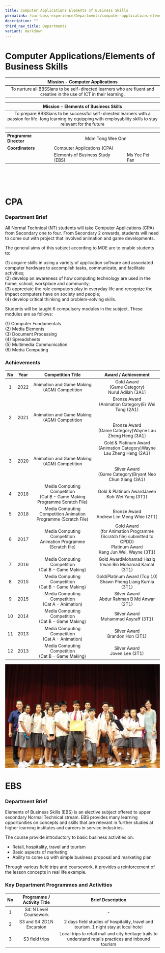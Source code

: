```yaml
---
title: Computer Applications Elements of Business Skills
permalink: /our-bbss-experience/Departments/computer-applications-elements-of-business-sk/
description: ""
third_nav_title: Departments
variant: markdown
---
```

# Computer Applications/Elements of Business Skills

|      Mission - Computer Applications           | 
|:----------------------------:|
| To nurture all BBSSians to be self-directed learners who are fluent and creative in the use of ICT in their learning. | 

|     Mission - Elements of Business Skills           | 
|:----------------------------:|
| To prepare BBSSians to be successful self-directed learners with a passion for life-long learning by equipping with employability skills to stay relevant for the future | 


<div>
<table style="height: 126px;">
<tbody>
<tr>
<td><strong>Programme Director</strong></td>
<td colspan="2" style="text-align: center;">Mdm Tong Wee Onn</td>
</tr>
<tr>
<td><strong>Coordinators</strong></td>
<td>Computer Applications (CPA)</td>
<td>&nbsp;</td>
</tr>
<tr>
<td>&nbsp;</td>
<td>Elements of Business Study (EBS)</td>
<td>Ms Yee Pei Fan</td>
</tr>
</tbody>
</table>
</div>
<div>
<h3>&nbsp;</h3>
</div>


# CPA
### Department Brief

All Normal Technical (NT) students will take Computer Applications (CPA) from Secondary one to four. From Secondary 2 onwards, students will need to come out with project that involved animation and game developments.

  

The general aims of this subject according to MOE are to enable students to:   

(1) acquire skills in using a variety of application software and associated computer hardware to accomplish tasks, communicate, and facilitate activities;  
(2) develop an awareness of how computing technology are used in the home, school, workplace and community;   
(3) appreciate the role computers play in everyday life and recognize the impact computers have on society and people;  
(4) develop critical thinking and problem-solving skills.

Students will be taught 6 compulsory modules in the subject. These modules are as follows:

(1) Computer Fundamentals  
(2) Media Elements  
(3) Document Processing  
(4) Spreadsheets  
(5) Multimedia Communication  
(6) Media Computing


### Achievements

| No |  Year |          Competition Title              |            Award / Achievement                         |
|:--:|:-----:|:------------------:|:-----------------------:|
|  1 |  2022 |                   Animation and Game Making (AGM) Competition                 |                                              Gold Award<br>(Game Category)<br>Nurul Adilah (3A1)                                              |
|  2 | 2021  |                  Animation and Game Making (AGM) Competition                  |          Bronze Award<br>(Animation Category)Er Wei Tong (2A1)<br><br><br>Bronze Award<br>(Game Category)Wayne Lau Zheng Heng (3A1)           |
|  3 |  2020 |                  Animation and Game Making (AGM) Competition                  | Gold &amp; Platinum Award<br>(Animation Category)Wayne Lau Zheng Heng (2A1)<br><br><br>Silver Award<br>(Game Category)Bryant Neo Chun Xiang (3A1) |
|  4 | 2018  |  Media Computing Competition<br>(Cat B - Game Making Programme Scratch File)  |                                                 Gold &amp; Platinum AwardJaven Koh Wei Yang (3T1)                                                 |
|  5 | 2018  |         Media Computing Competition Animation Programme (Scratch File)        |                                                   Bronze Award<br>Andrew Lim Meng Whie  (2T1)                                                 |
|  6 |  2017 |       Media Computing Competition<br>Animation Programme (Scratch file)       |            Gold Award<br>(for Animation Programme (Scratch file) submitted to CPDD)<br>Platinum Award<br>Kang Jun Wei, Wayne (3T1)            |
|  7 | 2016  |             Media Computing Competition<br>(Cat B - Game Making)              |                                             Gold AwardMohamad Haziq Irwan Bin Mohamad Kamal (3T1)                                             |
|  8 |  2015 |             Media Computing Competition<br>(Cat B - Game Making)              |                                        Gold/Platinum Award (Top 10) <br>Shawn Pheng Liang Kurnia (3T1)                                        |
|  9 |  2015 |              Media Computing Competition<br>(Cat A - Animation)               |                                                 Silver Award<br>Abdur Rahman B Md Anwar (2T1)                                                 |
| 10 |  2014 |              Media Computing Competition<br>(Cat B - Game Making)             |                                                     Silver Award<br>Muhammad Asyraff (3T1)                                                    |
| 11 |  2013 |               Media Computing Competition<br>(Cat A - Animation)              |                                                       Silver Award<br>Brandon Hon (2T1)                                                       |
| 12 |  2013 |              Media Computing Competition<br>(Cat B - Game Making)             |                                                        Silver Award<br>Joven Lee (3T1)                                                        |

![](/images/Our%20BBSS%20Experience/IMG_2016%20v2.jpg)

# EBS

### Department Brief

Elements of Business Skills (EBS) is an elective subject offered to upper secondary Normal Technical stream. EBS provides many learning opportunities on concepts and skills that are relevant in further studies at higher learning institutes and careers in service industries.


The course provide introductory to basic business activities on:

*   Retail, hospitality, travel and tourism
*   Basic aspects of marketing
*   Ability to come up with simple business proposal and marketing plan


Through various field trips and coursework, it provides a reinforcement of the lesson concepts in real life example.


### Key Department Programmes and Activities

| No | Programme / Activity Title |                                            Brief Description                                            |
|:--:|:--------------------------:|:------------:|
|  1 |   S4: N Level Coursework   |                                                    -                                                    |
|  2 |  S3 and S4 2D1N Excursion  |           2 days field studies of hospitality, travel and tourism. 1 night stay at local hotel          |
|  3 |       S3 field trips       | Local trips to retail mall and city heritage trails to understand retails practices and inbound tourism |